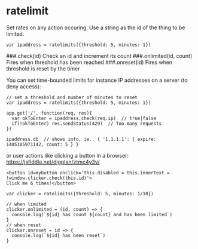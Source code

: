# ratelimit
Set rates on any action occuring. Use a string as the id of the thing to be limited. 

````
var ipaddress = ratelimits({threshold: 5, minutes: 1})
````
###.check(id)
Check an id and increment its count
###.onlimited(id, count)
Fires when threshold has been reached
###.onreset(id)
Fires when threshold is reset by the timer

You can set time-bounded limits for instance IP addresses on a server (to deny access):
````
// set a threshold and number of minutes to reset
var ipaddress = ratelimits({threshold: 5, minutes: 1})

app.get('/', function(req, res){
  var okToEnter = ipaddress.check(req.ip)  // true|false
  if(!okToEnter) res.sendStatus(429)  // Too many requests
})

ipaddress.db  // shows info, ie.. { '1.1.1.1': { expire: 1485105971142, count: 5 } }
````

or user actions like clicking a button in a browser:
https://jsfiddle.net/digplan/ztmc4y3v/
````
<button id=mybutton onclick='this.disabled = this.innerText = !window.clicker.check(this.id)'>
Click me 6 times!</button>

var clicker = ratelimits({threshold: 5, minutes: 1/10})

// when limited
clicker.onlimited = (id, count) => {
  console.log(`${id} has count ${count} and has been limited`)
}
// when reset
clicker.onreset = id => {
  console.log(`${id} has been reset`)
}
````
